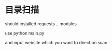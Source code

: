 # 目录扫描

should installed requests ...modules

use python main.py 

and input website which you want to direction scan
